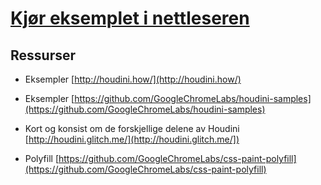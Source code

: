 # [Kjør eksemplet i nettleseren](https://glitch.com/edit/#!/shtian-css-worklet)

## Ressurser

- Eksempler [http://houdini.how/](http://houdini.how/)

- Eksempler [https://github.com/GoogleChromeLabs/houdini-samples](https://github.com/GoogleChromeLabs/houdini-samples)

- Kort og konsist om de forskjellige delene av Houdini [http://houdini.glitch.me/](http://houdini.glitch.me/])

- Polyfill [https://github.com/GoogleChromeLabs/css-paint-polyfill](https://github.com/GoogleChromeLabs/css-paint-polyfill)
